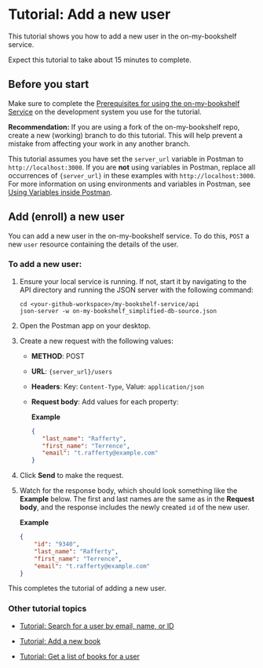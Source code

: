 # Tutorial: Add a new user

This tutorial shows you how to add a new user in the on-my-bookshelf service.

Expect this tutorial to take about 15 minutes to complete.

## Before you start

Make sure to complete the [Prerequisites for using the on-my-bookshelf Service](prereqs.md) on the development system you use for the tutorial.

**Recommendation:** If you are using a fork of the on-my-bookshelf repo, create a new (working) branch to do this tutorial. This will help prevent a mistake from affecting your work in any another branch.   

This tutorial assumes you have set the `server_url` variable in Postman to `http://localhost:3000`. 
If you are **not** using variables in Postman, replace all occurrences of `{server_url}` in these examples with `http://localhost:3000`. For more information on using environments and variables in Postman, see [Using Variables inside Postman](https://blog.postman.com/using-variables-inside-postman-and-collection-runner/).

## Add (enroll) a new user 

You can add a new user in the on-my-bookshelf service. To do this, `POST` a new `user` resource containing the details of the user.

### To add a new user:

1. Ensure your local service is running. If not, start it by navigating to the API directory and running the JSON server with the following command:

    ```shell
    cd <your-github-workspace>/my-bookshelf-service/api
    json-server -w on-my-bookshelf_simplified-db-source.json
    ```

1. Open the Postman app on your desktop.
1. Create a new request with the following values:
   * **METHOD**: POST
   * **URL**: `{server_url}/users`
   * **Headers**: Key: `Content-Type`, Value: `application/json`
   * **Request body**: Add values for each property:
   
     **Example**

     ```json 
     {
        "last_name": "Rafferty",
        "first_name": "Terrence",
        "email": "t.rafferty@example.com" 
     }
     ```

1. Click  **Send** to make the request.
1. Watch for the response body, which should look something like the **Example** below. The first and last names are the same as in the **Request body**, and the response includes the newly created `id` of the new user. 

    **Example**

    ```json
    {
        "id": "9340",
        "last_name": "Rafferty",
        "first_name": "Terrence",
        "email": "t.rafferty@example.com"
    }
    ```

This completes the tutorial of adding a new user.  

### Other tutorial topics

- [Tutorial: Search for a user by email, name, or ID](search-for-a-user-by-email.md)

- [Tutorial: Add a new book](add-a-new-book.md)

- [Tutorial: Get a list of books for a user](get-books-for-a-user.md)
